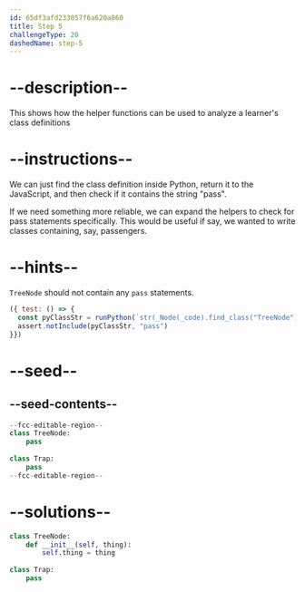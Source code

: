 ```yaml
---
id: 65df3afd233057f6a620a860
title: Step 5
challengeType: 20
dashedName: step-5
---
```


# --description--

This shows how the helper functions can be used to analyze a learner's class definitions

# --instructions--

We can just find the class definition inside Python, return it to the JavaScript, and then check if it contains the string "pass".

If we need something more reliable, we can expand the helpers to check for pass statements specifically. This would be useful if say, we wanted to write classes containing, say, passengers.

# --hints--

`TreeNode` should not contain any `pass` statements.

```js
({ test: () => {
  const pyClassStr = runPython(`str(_Node(_code).find_class("TreeNode"))`);
  assert.notInclude(pyClassStr, "pass")
}})
```

# --seed--

## --seed-contents--

```py
--fcc-editable-region--
class TreeNode:
    pass
  
class Trap:
    pass
--fcc-editable-region--
```

# --solutions--

```py
class TreeNode:
    def __init__(self, thing):
        self.thing = thing
        
class Trap:
    pass
  
```

